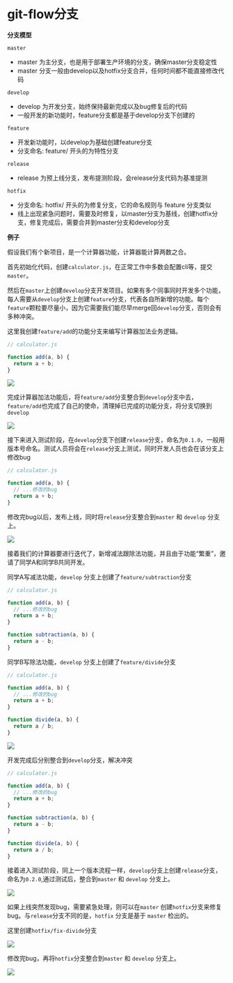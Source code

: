 # git-flow分支

**分支模型**

`master`

* master 为主分支，也是用于部署生产环境的分支，确保master分支稳定性
* master 分支一般由develop以及hotfix分支合并，任何时间都不能直接修改代码

`develop`

* develop 为开发分支，始终保持最新完成以及bug修复后的代码
* 一般开发的新功能时，feature分支都是基于develop分支下创建的

`feature`

* 开发新功能时，以develop为基础创建feature分支
* 分支命名: feature/ 开头的为特性分支

`release`

* release 为预上线分支，发布提测阶段，会release分支代码为基准提测

`hotfix`

* 分支命名: hotfix/ 开头的为修复分支，它的命名规则与 feature 分支类似
* 线上出现紧急问题时，需要及时修复，以master分支为基线，创建hotfix分支，修复完成后，需要合并到master分支和develop分支

**例子**

假设我们有个新项目，是一个计算器功能，计算器能计算两数之合。

首先初始化代码，创建`calculator.js`，在正常工作中多数会配置cli等，提交`master`。

然后在`master`上创建`develop`分支开发项目。如果有多个同事同时开发多个功能，每人需要从`develop`分支上创建`feature`分支，代表各自所新增的功能。每个`feature`颗粒要尽量小，因为它需要我们能尽早merge回`develop`分支，否则会有多种冲突。

这里我创建`feature/add`的功能分支来编写计算器加法业务逻辑。

```js
// calculator.js

function add(a, b) {
  return a + b;
}
```

![](docs/learn21_01.jpg)

完成计算器加法功能后，将`feature/add`分支整合到`develop`分支中去，`feature/add`也完成了自己的使命，清理掉已完成的功能分支，将分支切换到`develop`

![](docs/learn21_02.jpg)

接下来进入测试阶段，在`develop`分支下创建`release`分支，命名为`0.1.0`，一般用版本号命名。测试人员将会在`release`分支上测试，同时开发人员也会在该分支上修改bug

```js
// calculator.js

function add(a, b) {
  // ...修改的bug
  return a + b;
}
```

修改完bug以后，发布上线，同时将`release`分支整合到`master` 和 `develop` 分支上。

![](docs/learn21_03.jpg)

接着我们的计算器要进行迭代了，新增减法跟除法功能，并且由于功能“繁重”，邀请了同学A和同学B共同开发。

同学A写减法功能，`develop` 分支上创建了`feature/subtraction`分支

```js
// calculator.js

function add(a, b) {
  // ...修改的bug
  return a + b;
}

function subtraction(a, b) {
  return a - b;
}
```

同学B写除法功能，`develop` 分支上创建了`feature/divide`分支

```js
// calculator.js

function add(a, b) {
  // ...修改的bug
  return a + b;
}

function divide(a, b) {
  return a / b;
}
```

![](docs/learn21_04.jpg)

开发完成后分别整合到`develop`分支，解决冲突

```js
// calculator.js

function add(a, b) {
  // ...修改的bug
  return a + b;
}

function subtraction(a, b) {
  return a - b;
}

function divide(a, b) {
  return a / b;
}
```

接着进入测试阶段，同上一个版本流程一样，`develop`分支上创建`release`分支，命名为`0.2.0`,通过测试后，整合到`master` 和 `develop` 分支上。

![](docs/learn21_05.jpg)

如果上线突然发现bug，需要紧急处理，则可以在`master` 创建`hotfix`分支来修复bug。与`release`分支不同的是，`hotfix` 分支是基于 `master` 检出的。

这里创建`hotfix/fix-divide`分支

![](docs/learn21_06.jpg)

修改完bug，再将`hotfix`分支整合到`master` 和 `develop` 分支上。

![](docs/learn21_07.jpg)